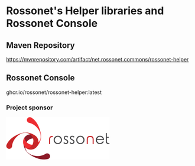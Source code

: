 # Rossonet's Helper libraries and Rossonet Console

## Maven Repository

https://mvnrepository.com/artifact/net.rossonet.commons/rossonet-helper

## Rossonet Console

ghcr.io/rossonet/rossonet-helper:latest

### Project sponsor 

[![Rossonet s.c.a r.l.](https://raw.githubusercontent.com/rossonet/images/main/artwork/rossonet-logo/png/rossonet-logo_280_115.png)](https://www.rossonet.net)

